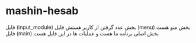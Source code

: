 # mashin-hesab
فایل (input_module) بخش عدد گرفتن از کاربر هستش
فایل (menu) بخش منو هست
فایل (main) بخش اصلی برنامه ما هست و عملیات ها در این فایل هست
